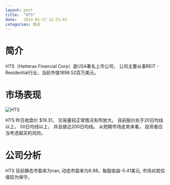 ```yaml
---
layout: post
title:  "HTS"
date:   2014-02-17 12:21:41
categories: 观点
---
```


# 简介
HTS（Hatteras Financial Corp）是USA著名上市公司，
公司主要从事REIT - Residential行业，当前市值1898.52百万美元。

# 市场表现

![HTS](http://finviz.com/chart.ashx?t=HTS&ty=c&ta=1&p=d&s=l)

HTS 昨日收盘价 $19.31，
交易量较正常情况有所放大。
目前股价处于20日均线以上，
50日均线以上，
并且接近200日均线。
从短期市场走势来看，
投资者应当考虑超买的风险。

# 公司分析
HTS 目前静态市盈率为nan, 动态市盈率为8.98，每股收益-0.41美元,
市场对其估值较为保守。
